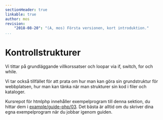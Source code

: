 ```yaml
---
sectionHeader: true
linkable: true
author: mos
revision:
    "2018-08-20": "(A, mos) Första versionen, kort introduktion."
...
```

Kontrollstrukturer
=======================

Vi tittar på grundläggande villkorssatser och loopar via if, switch, for och while.

Vi tar också tillfället för att prata om hur man kan göra sin grundstruktur för webbplatsen, hur man kan tänka när man strukturer sin kod i filer och kataloger.

Kursrepot för htmlphp innehåller exempelprogram till denna sektion, du hittar dem i [example/guide-php/03](https://github.com/dbwebb-se/htmlphp/tree/master/example/guide-php/03). Det bästa är alltid om du skriver dina egna exempelprogram när du jobbar igenom guiden.
